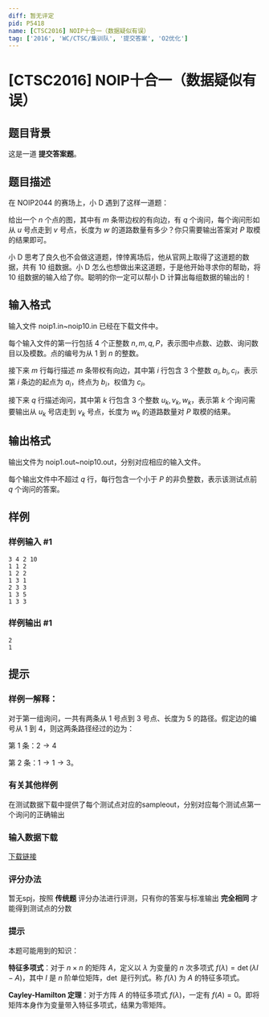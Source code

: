 ```yaml
---
diff: 暂无评定
pid: P5418
name: [CTSC2016] NOIP十合一（数据疑似有误）
tag: ['2016', 'WC/CTSC/集训队', '提交答案', 'O2优化']
---
```

# [CTSC2016] NOIP十合一（数据疑似有误）
## 题目背景

这是一道 **提交答案题**。
## 题目描述

在 NOIP2044 的赛场上，小 D 遇到了这样一道题：

给出一个 $n$ 个点的图，其中有 $m$ 条带边权的有向边，有 $q$ 个询问，每个询问形如从 $u$ 号点走到 $v$ 号点，长度为 $w$ 的道路数量有多少？你只需要输出答案对 $P$ 取模的结果即可。

小 D 思考了良久也不会做这道题，悻悻离场后，他从官网上取得了这道题的数据，共有 $10$ 组数据。小 D 怎么也想做出来这道题，于是他开始寻求你的帮助，将 $10$ 组数据的输入给了你。聪明的你一定可以帮小 D 计算出每组数据的输出的！
## 输入格式

输入文件 noip1.in~noip10.in 已经在下载文件中。

每个输入文件的第一行包括 $4$ 个正整数 $n,m,q,P$，表示图中点数、边数、询问数目以及模数。点的编号为从 $1$ 到 $n$ 的整数。

接下来 $m$ 行每行描述 $m$ 条带权有向边，其中第 $i$ 行包含 $3$ 个整数 $a_i,b_i,c_i$，表示第 $i$ 条边的起点为 $a_i$，终点为 $b_i$，权值为 $c_i$。

接下来 $q$ 行描述询问，其中第 $k$ 行包含 $3$ 个整数 $u_k,v_k,w_k$，表示第 $k$ 个询问需要输出从 $u_k$ 号店走到 $v_k$ 号点，长度为 $w_k$ 的道路数量对 $P$ 取模的结果。
## 输出格式

输出文件为 noip1.out~noip10.out，分别对应相应的输入文件。

每个输出文件中不超过 $q$ 行，每行包含一个小于 $P$ 的非负整数，表示该测试点前 $q$ 个询问的答案。
## 样例

### 样例输入 #1
```
3 4 2 10
1 1 2
1 2 2
1 3 1
2 3 3
1 3 5
1 3 3

```
### 样例输出 #1
```
2
1
```
## 提示

### 样例一解释：

对于第一组询问，一共有两条从 $1$ 号点到 $3$ 号点、长度为 $5$ 的路径。假定边的编号从 $1$ 到 $4$，则这两条路径经过的边为：

第 $1$ 条：$2 \rightarrow 4$

第 $2$ 条：$1 \rightarrow 1 \rightarrow 3$。

### 有关其他样例

在测试数据下载中提供了每个测试点对应的sampleout，分别对应每个测试点第一个询问的正确输出

### 输入数据下载

[下载链接](https://share.weiyun.com/5sk5wqh)

### 评分办法

暂无spj，按照 **传统题** 评分办法进行评测，只有你的答案与标准输出 **完全相同** 才能得到测试点的分数

### 提示

本题可能用到的知识：

**特征多项式**：对于 $n \times n$ 的矩阵 $A$，定义以 $\lambda$ 为变量的 $n$ 次多项式 $f(\lambda)=\det(\lambda I-A)$，其中 $I$ 是 $n$ 阶单位矩阵，$\det$ 是行列式。称 $f(\lambda)$ 为 $A$ 的特征多项式。

**Cayley-Hamilton 定理**：对于方阵 $A$ 的特征多项式 $f(\lambda)$，一定有 $f(A)=0$。即将矩阵本身作为变量带入特征多项式，结果为零矩阵。
